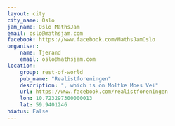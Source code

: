 ```yaml
---
layout: city                                           
city_name: Oslo                                                               
jam_name: Oslo MathsJam
email: oslo@mathsjam.com
facebook: https://www.facebook.com/MathsJamOslo
organiser:
    name: Tjerand
    email: oslo@mathsjam.com
location:
    group: rest-of-world
    pub_name: "Realistforeningen"
    description: ", which is on Moltke Moes Vei"
    url: https://www.facebook.com/realistforeningen
    lon: 10.723297300000013
    lat: 59.9401246
hiatus: False
---
```

